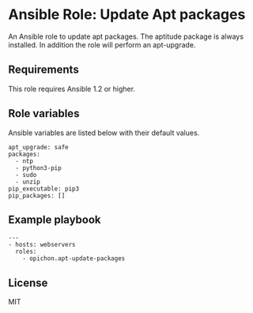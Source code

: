 # Ansible Role: Update Apt packages

An Ansible role to update apt packages. The aptitude package is always installed. In addition the role will perform an apt-upgrade.

## Requirements

This role requires Ansible 1.2 or higher.

## Role variables

Ansible variables are listed below with their default values.

```
apt_upgrade: safe
packages:
  - ntp
  - python3-pip
  - sudo
  - unzip
pip_executable: pip3
pip_packages: []
```

## Example playbook

```
---
- hosts: webservers
  roles:
  	- opichon.apt-update-packages
```

## License

MIT
